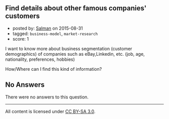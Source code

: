 ## Find details about other famous companies' customers

- posted by: [Salman](https://stackexchange.com/users/2211885/salman) on 2015-08-31
- tagged: `business-model`, `market-research`
- score: 1

I want to know more about business segmentation (customer demographics) of companies such as eBay,Linkedin, etc. (job, age, nationality, preferences, hobbies)


How/Where can I find this kind of information? 

## No Answers

There were no answers to this question.


---

All content is licensed under [CC BY-SA 3.0](https://creativecommons.org/licenses/by-sa/3.0/).
